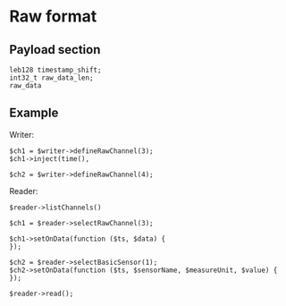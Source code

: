 # Raw format 


## Payload section

```
leb128 timestamp_shift;
int32_t raw_data_len; 
raw_data
```



## Example


Writer:
```
$ch1 = $writer->defineRawChannel(3);
$ch1->inject(time(), 

$ch2 = $writer->defineRawChannel(4);
```


Reader:

```
$reader->listChannels()

$ch1 = $reader->selectRawChannel(3);

$ch1->setOnData(function ($ts, $data) {
});

$ch2 = $reader->selectBasicSensor(1);
$ch2->setOnData(function ($ts, $sensorName, $measureUnit, $value) {
});

$reader->read();
```
